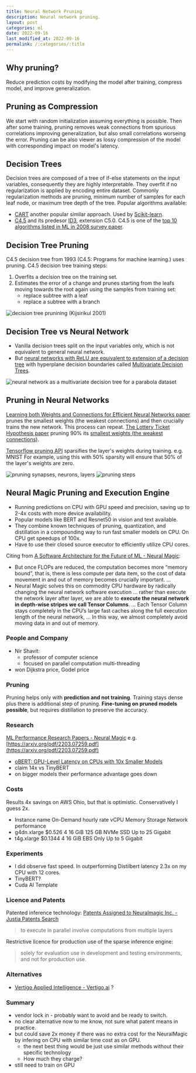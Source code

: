 ```yaml
---
title: Neural Network Pruning
description: Neural network pruning.
layout: post
categories: ml
date: 2022-09-16
last_modified_at: 2022-09-16
permalink: /:categories/:title
---
```



## Why pruning?
Reduce prediction costs by modifying the model after training, compress model, and improve generalization.


## Pruning as Compression
We start with random initialization assuming everything is possible.
Then after some training, pruning removes weak connections from spurious correlations improving generalization, but also small correlations worseing the error.
Pruning can be also viewer as lossy compression of the model with corresponding impact on model's latency.

## Decision Trees
Decision trees are composed of a tree of if-else statements on the input variables, consequently they are highly interpretable.
They overfit if no regularization is applied by encoding entire dataset.
Commonly regularization methods are pruning, minimum number of samples for each leaf node, or maximum tree depth of the tree.
Popular algorithms available:
- [CART](https://www.jstor.org/stable/2530946?origin=crossref) another popular similar approach. Used by [Scikit-learn](https://scikit-learn.org/stable/modules/tree.html#classification).
- [C4.5](https://www.amazon.com/C4-5-Programs-Machine-Learning-Kaufmann/dp/1558602380) and its predesor [ID3](https://link.springer.com/content/pdf/10.1007/BF00116251.pdf), extension C5.0. C4.5 is one of the [top 10 algorithms listed in ML in 2008 survey paper](http://www.cs.umd.edu/~samir/498/10Algorithms-08.pdf).

## Decision Tree Pruning
C4.5 decision tree from 1993 (C4.5: Programs for machine learning.) uses pruning. 
C4.5 decision tree training steps:
1. Overfits a decision tree on the training set.
2. Estimates the error of a change and prunes starting from the leafs moving towards the root again using the samples from training set:
   - replace subtree with a leaf 
   - replace a subtree with a branch


![decision tree prunining (Kijsirikul 2001)](/images/decision_tree_pruning__kijsirikul_2001.png)


## Decision Tree vs Neural Network
- Vanilla decision trees split on the input variables only, which is not equivalent to general neural network.
- But [neural networks with ReLU are equivalent to extension of a decision tree](https://arxiv.org/pdf/2210.05189.pdf) with hyperplane decision boundaries called [Multivariate Decision Trees](https://link.springer.com/content/pdf/10.1023/A:1022607123649.pdf).

![neural network as a multivariate decision tree for a parabola dataset](/images/neural_networks_are_decision_trees__aytekin_2022.png)


## Pruning in Neural Networks
[Learning both Weights and Connections for Efficient Neural Networks paper](https://arxiv.org/pdf/1506.02626.pdf) prunes the smallest weights (the weakest connections) and then crucially trains the new network.
This process can repeat.
[The Lottery Ticket Hypothesis paper](https://arxiv.org/abs/1803.03635) pruning 90% its [smallest weights (the weakest connections)](https://arxiv.org/pdf/1506.02626.pdf).

[Tensorflow pruning API](https://blog.tensorflow.org/2019/05/tf-model-optimization-toolkit-pruning-API.html) sparsifies the layer's weights during training. e.g. MNIST
For example, using this with 50% sparsity will ensure that 50% of the layer's weights are zero.



![pruning synapses, neurons, layers](/images/pruning_both_synapses_and_neuron_nodes_han_2015.png)
![pruning steps](/images/pruning_steps__han_2015.png)


## Neural Magic Pruning and Execution Engine
- Running predictions on CPU with GPU speed and precision, saving up to 2-4x costs with more device availability.
- Popular models like BERT and Resnet50 in vision and text available.
- They combine known techniques of pruning, quantization, and distillation in a compounding way to run fast smaller models on CPU. On CPU get speedups of 100x.
- Have to use their closed source executor to efficiently utilize CPU cores.


Citing from [A Software Architecture for the Future of ML - Neural Magic](https://neuralmagic.com/technology/):
- But once FLOPs are reduced, the computation becomes more “memory bound”, that is, there is less compute per data item, so the cost of data movement in and out of memory becomes crucially important. ...
- Neural Magic solves this on commodity CPU hardware by radically changing the neural network software execution ... rather than execute the network layer after layer, we are able to **execute the neural network in depth-wise stripes we call Tensor Columns**. ... Each Tensor Column stays completely in the CPU’s large fast caches along the full execution length of the neural network, ... In this way, we almost completely avoid moving data in and out of memory.
 

### People and Company
- Nir Shavit:
	- professor of computer science
	- focused on parallel computation multi-threading
- won Dijkstra price, Godel price

### Pruning
Pruning helps only with **prediction and not training**.
Training stays dense plus there is additional step of pruning.
**Fine-tuning on pruned models possible**, but requires distillation to preserve the accuracy.

### Research
[ML Performance Research Papers - Neural Magic](https://neuralmagic.com/resources/technical-papers/)
e.g. [https://arxiv.org/pdf/2203.07259.pdf](https://arxiv.org/pdf/2203.07259.pdf)
- [oBERT: GPU-Level Latency on CPUs with 10x Smaller Models](https://neuralmagic.com/blog/obert/)
- claim 14x vs TinyBERT
- on bigger models their performance advantage goes down


### Costs
Results 4x savings on AWS Ohio, but that is optimistic. Conservatively I guess 2x.
- Instance name On-Demand hourly rate vCPU Memory Storage Network performance
- g4dn.xlarge	$0.526	4	16 GiB	125 GB NVMe SSD	Up to 25 Gigabit
- t4g.xlarge	$0.1344	4	16 GiB	EBS Only	Up to 5 Gigabit


### Experiments
- I did observe fast speed. In outperforming Distilbert latency 2.3x on my CPU with 12 cores.
- TinyBERT?
- Cuda AI Template


### Licence and Patents
Patented inference technology: [Patents Assigned to Neuralmagic Inc. - Justia Patents Search](https://patents.justia.com/assignee/neuralmagic-inc)
> to execute in parallel involve computations from multiple layers

Restrictive licence for production use of the sparse inference engine:
> solely for evaluation  use in development and testing environments, and not for production use.


### Alternatives
- [Vertigo Applied Intelligence - Vertigo.ai](https://vertigo.ai/) ?

### Summary
- vendor lock in - probably want to avoid and be ready to switch.
- no clear alternative now to me know, not sure what patent means in practice.
- but could save 2x money if there was no extra cost for the NeuralMagic by infering on CPU with similar time cost as on GPU. 
	- the next best thing would be just use similar methods without their specific technology
	- How much they charge?
- still need to train on GPU